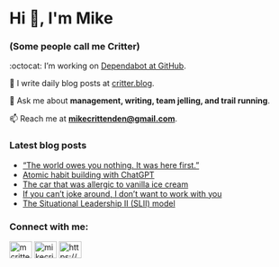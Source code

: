 # Hi 👋, I'm Mike
### (Some people call me Critter)

:octocat: I’m working on [Dependabot at GitHub](https://github.com/features/security).

📝 I write daily blog posts at [critter.blog](https://critter.blog).

💬 Ask me about **management, writing, team jelling, and trail running**.

📫 Reach me at **mikecrittenden@gmail.com**.

### Latest blog posts
<!-- BLOG-POST-LIST:START -->
- [“The world owes you nothing. It was here first.”](https://critter.blog/2023/09/22/the-world-owes-you-nothing-it-was-here-first/)
- [Atomic habit building with ChatGPT](https://critter.blog/2023/09/21/atomic-habit-building-with-chatgpt/)
- [The car that was allergic to vanilla ice cream](https://critter.blog/2023/09/20/the-car-that-was-allergic-to-vanilla-ice-cream/)
- [If you can’t joke around, I don’t want to work with you](https://critter.blog/2023/09/19/if-you-cant-joke-around-i-dont-want-to-work-with-you/)
- [The Situational Leadership II &lpar;SLII&rpar; model](https://critter.blog/2023/09/18/the-situational-leadership-ii-slii-model/)
<!-- BLOG-POST-LIST:END -->

<h3 align="left">Connect with me:</h3>
<p align="left">
<a href="https://twitter.com/mcrittenden" target="blank"><img align="center" src="https://raw.githubusercontent.com/rahuldkjain/github-profile-readme-generator/master/src/images/icons/Social/twitter.svg" alt="mcrittenden" height="30" width="40" /></a>
<a href="https://linkedin.com/in/mikecrittenden" target="blank"><img align="center" src="https://raw.githubusercontent.com/rahuldkjain/github-profile-readme-generator/master/src/images/icons/Social/linked-in-alt.svg" alt="mikecrittenden" height="30" width="40" /></a>
<a href="https://critter.blog/feed/" target="blank"><img align="center" src="https://raw.githubusercontent.com/rahuldkjain/github-profile-readme-generator/master/src/images/icons/Social/rss.svg" alt="https://critter.blog/feed/" height="30" width="40" /></a>
</p>
